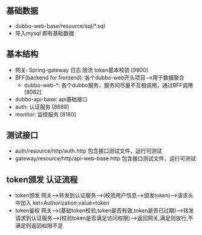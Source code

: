 ## 基础数据

- dubbo-web-base/resource/sql/*.sql
- 导入mysql 即有基础数据 

## 基本结构

- 网关: Spring-gateway 日志 限流 token基本校验 [9900]
- BFF(backend for frontend): 各个dubbo-web开头项目-->用于数据聚合 
    - dubbo-web-*: 各个dubbo服务，服务间尽量不互相调用，通过BFF调用 [8082]
- dubbo-api-base: api基础接口 
- auth: 认证服务 [8889]
- monitor: 监控服务 [8180]

## 测试接口
- auth/resource/http/auth.http 包含接口测试文件，运行可测试
- gateway/resource/http/api-web-base.http 包含接口测试文件，运行可测试

## token颁发 认证流程

- token颁发
    网关-->转发到认证服务-->(校验用户信息-->颁发token)-->请求头中加入 ket=Authorization;value=token
- token鉴权
    网关-->(基础token校验,token是否有效,token是否已过期)-->转发请求到认证服务-->(校验token是否满足访问权限)-->返回网关,满足则放行,不满足则返回权限不足